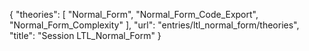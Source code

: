 {
    "theories": [
        "Normal_Form",
        "Normal_Form_Code_Export",
        "Normal_Form_Complexity"
    ],
    "url": "entries/ltl_normal_form/theories",
    "title": "Session LTL_Normal_Form"
}